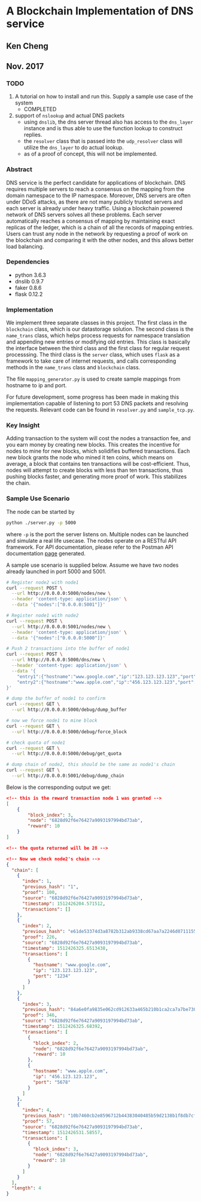 # A Blockchain Implementation of DNS service
## Ken Cheng
## Nov. 2017

### TODO
1. A tutorial on how to install and run this. Supply a sample use case of the system
	- COMPLETED
2. support of `nslookup` and actual DNS packets
	- using `dnslib`, the dns server thread also has access to the `dns_layer` instance and is thus able to use the function lookup to construct replies.
	- the `resolver` class that is passed into the `udp_resolver` class will utilize the `dns_layer` to do actual lookup.
	- as of a proof of concept, this will not be implemented.

### Abstract
DNS service is the perfect candidate for applications of blockchain. DNS requires multiple servers to reach a consensus on the mapping from the domain namespace to the IP namespace. Moreover, DNS servers are often under DDoS attacks, as there are not many publicly trusted servers and each server is already under heavy traffic. Using a blockchain powered network of DNS servers solves all these problems. Each server automatically reaches a consensus of mapping by maintaining exact replicas of the ledger, which is a chain of all the records of mapping entries. Users can trust any node in the network by requesting a proof of work on the blockchain and comparing it with the other nodes, and this allows better load balancing.

### Dependencies
- python                    3.6.3
- dnslib                    0.9.7
- faker                     0.8.6
- flask                     0.12.2

### Implementation
We implement three separate classes in this project. The first class in the `blockchain` class, which is our datastorage solution. The second class is the `name_trans` class, which helps process requests for namespace translation and appending new entries or modifying old entries. This class is basically the interface between the third class and the first class for regular request processsing. The third class is the `server` class, which uses `flask` as a framework to take care of internet requests, and calls corresponding methods in the `name_trans` class and `blockchain` class.

The file `mapping_generator.py` is used to create sample mappings from hostname to ip and port.

For future development, some progress has been made in making this implementation capable of listening to port 53 DNS packets and resolving the requests. Relevant code can be found in `resolver.py` and `sample_tcp.py`.

### Key Insight
Adding transaction to the system will cost the nodes a transaction fee, and you earn money by creating new blocks. This creates the incentive for nodes to mine for new blocks, which solidifies buffered transactions. Each new block grants the node who mined it ten coins, which means on average, a block that contains ten transactions will be cost-efficient. Thus, nodes will attempt to create blocks with less than ten transactions, thus pushing blocks faster, and generating more proof of work. This stabilizes the chain.

### Sample Use Scenario
The node can be started by
```bash
python ./server.py -p 5000
```
where `-p` is the port the server listens on. Multiple nodes can be launched and simulate a real life usecase. The nodes operate on a RESTful API framework. For API documentation, please refer to the Postman API documentation [page](https://documenter.getpostman.com/view/1302497/blockchain-dns/7EHcC3X) generated.

A sample use scenario is supplied below. Assume we have two nodes already launched in port 5000 and 5001.
```bash
# Register node2 with node1
curl --request POST \
  --url http://0.0.0.0:5000/nodes/new \
  --header 'content-type: application/json' \
  --data '{"nodes":["0.0.0.0:5001"]}'

# Register node1 with node2
curl --request POST \
  --url http://0.0.0.0:5001/nodes/new \
  --header 'content-type: application/json' \
  --data '{"nodes":["0.0.0.0:5000"]}'

# Push 2 transactions into the buffer of node1
curl --request POST \
  --url http://0.0.0.0:5000/dns/new \
  --header 'content-type: application/json' \
  --data '{
	"entry1":{"hostname":"www.google.com","ip":"123.123.123.123","port":"1234"},
	"entry2":{"hostname":"www.apple.com","ip":"456.123.123.123","port":"5678"}
}'

# dump the buffer of node1 to confirm
curl --request GET \
  --url http://0.0.0.0:5000/debug/dump_buffer

# now we force node1 to mine block
curl --request GET \
  --url http://0.0.0.0:5000/debug/force_block

# check quota of node1
curl --request GET \
  --url http://0.0.0.0:5000/debug/get_quota

# dump chain of node2, this should be the same as node1's chain
curl --request GET \
  --url http://0.0.0.0:5001/debug/dump_chain
```

Below is the corresponding output we get:
```json
<!-- this is the reward transaction node 1 was granted -->
[
    {
        "block_index": 3,
        "node": "6828d92f6e76427a9093197994bd73ab",
        "reward": 10
    }
]

<!-- the quota returned will be 28 -->

<!-- Now we check node2's chain -->
{
  "chain": [
    {
      "index": 1, 
      "previous_hash": "1", 
      "proof": 100, 
      "source": "6828d92f6e76427a9093197994bd73ab", 
      "timestamp": 1512426204.571512, 
      "transactions": []
    }, 
    {
      "index": 2, 
      "previous_hash": "e61de53374d3a8782b312ab9338cd67aa7a2246d07111551f32145685d506a5e", 
      "proof": 226, 
      "source": "6828d92f6e76427a9093197994bd73ab", 
      "timestamp": 1512426325.6513438, 
      "transactions": [
        {
          "hostname": "www.google.com", 
          "ip": "123.123.123.123", 
          "port": "1234"
        }
      ]
    }, 
    {
      "index": 3, 
      "previous_hash": "84a6e0fa9835e062cd912633a465b210b1ca2ca7a7be7304a130fbdb62cbadc9", 
      "proof": 346, 
      "source": "6828d92f6e76427a9093197994bd73ab", 
      "timestamp": 1512426325.68392, 
      "transactions": [
        {
          "block_index": 2, 
          "node": "6828d92f6e76427a9093197994bd73ab", 
          "reward": 10
        }, 
        {
          "hostname": "www.apple.com", 
          "ip": "456.123.123.123", 
          "port": "5678"
        }
      ]
    }, 
    {
      "index": 4, 
      "previous_hash": "10b7460cb2e8596712b44383040485b59d2138b1f8db7cf87fd435a9fa48560b", 
      "proof": 57, 
      "source": "6828d92f6e76427a9093197994bd73ab", 
      "timestamp": 1512426531.58557, 
      "transactions": [
        {
          "block_index": 3, 
          "node": "6828d92f6e76427a9093197994bd73ab", 
          "reward": 10
        }
      ]
    }
  ], 
  "length": 4
}

```
